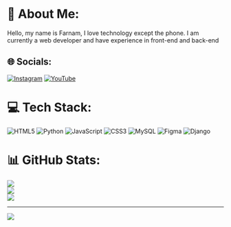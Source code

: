 # 💫 About Me:
Hello, my name is Farnam, I love technology except the phone. I am currently a web developer and have experience in front-end and back-end<br>


## 🌐 Socials:
[![Instagram](https://img.shields.io/badge/Instagram-%23E4405F.svg?logo=Instagram&logoColor=white)](https://instagram.com/mr.farnam69) [![YouTube](https://img.shields.io/badge/YouTube-%23FF0000.svg?logo=YouTube&logoColor=white)](https://youtube.com/@Creator) 

# 💻 Tech Stack:
![HTML5](https://img.shields.io/badge/html5-%23E34F26.svg?style=for-the-badge&logo=html5&logoColor=white) ![Python](https://img.shields.io/badge/python-3670A0?style=for-the-badge&logo=python&logoColor=ffdd54) ![JavaScript](https://img.shields.io/badge/javascript-%23323330.svg?style=for-the-badge&logo=javascript&logoColor=%23F7DF1E) ![CSS3](https://img.shields.io/badge/css3-%231572B6.svg?style=for-the-badge&logo=css3&logoColor=white) ![MySQL](https://img.shields.io/badge/mysql-4479A1.svg?style=for-the-badge&logo=mysql&logoColor=white) ![Figma](https://img.shields.io/badge/figma-%23F24E1E.svg?style=for-the-badge&logo=figma&logoColor=white) ![Django](https://img.shields.io/badge/django-%23092E20.svg?style=for-the-badge&logo=django&logoColor=white)
# 📊 GitHub Stats:
![](https://github-readme-stats.vercel.app/api?username=creator-69&theme=omni&hide_border=true&include_all_commits=true&count_private=true)<br/>
![](https://github-readme-streak-stats.herokuapp.com/?user=creator-69&theme=omni&hide_border=true)<br/>
![](https://github-readme-stats.vercel.app/api/top-langs/?username=creator-69&theme=omni&hide_border=true&include_all_commits=true&count_private=true&layout=compact)

---
[![](https://visitcount.itsvg.in/api?id=creator-69&icon=9&color=5)](https://visitcount.itsvg.in)

<!-- Proudly created with GPRM ( https://gprm.itsvg.in ) -->
